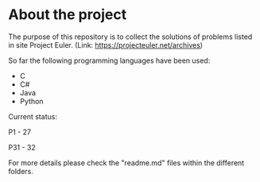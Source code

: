 # About the project
The purpose of this repository is to collect the solutions of problems listed in site Project Euler. (Link: https://projecteuler.net/archives)

So far the following programming languages have been used:
- C
- C#
- Java
- Python

Current status:

P1 - 27

P31 - 32


For more details please check the "readme.md" files within the different folders.